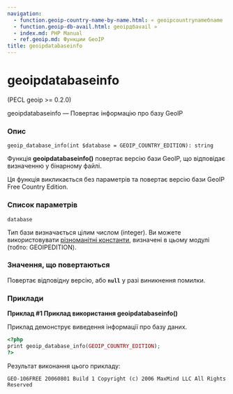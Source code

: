 ```yaml
---
navigation:
  - function.geoip-country-name-by-name.html: « geoipcountrynameбname
  - function.geoip-db-avail.html: geoipдбavail »
  - index.md: PHP Manual
  - ref.geoip.md: Функции GeoIP
title: geoipdatabaseinfo
---
```

# geoipdatabaseinfo

(PECL geoip >= 0.2.0)

geoipdatabaseinfo — Повертає інформацію про базу GeoIP

### Опис

```methodsynopsis
geoip_database_info(int $database = GEOIP_COUNTRY_EDITION): string
```

Функція **geoipdatabaseinfo()** повертає версію бази GeoIP, що відповідає визначенню у бінарному файлі.

Ця функція викликається без параметрів та повертає версію бази GeoIP Free Country Edition.

### Список параметрів

`database`

Тип бази визначається цілим числом (integer). Ви можете використовувати [різноманітні константи](geoip.constants.md), визначені в цьому модулі (тобто: GEOIPEDITION).

### Значення, що повертаються

Повертає відповідну версію, або **`null`** у разі виникнення помилки.

### Приклади

**Приклад #1 Приклад використання **geoipdatabaseinfo()****

Приклад демонструє виведення інформації про базу даних.

```php
<?php
print geoip_database_info(GEOIP_COUNTRY_EDITION);
?>
```

Результат виконання цього прикладу:

```
GEO-106FREE 20060801 Build 1 Copyright (c) 2006 MaxMind LLC All Rights Reserved
```
